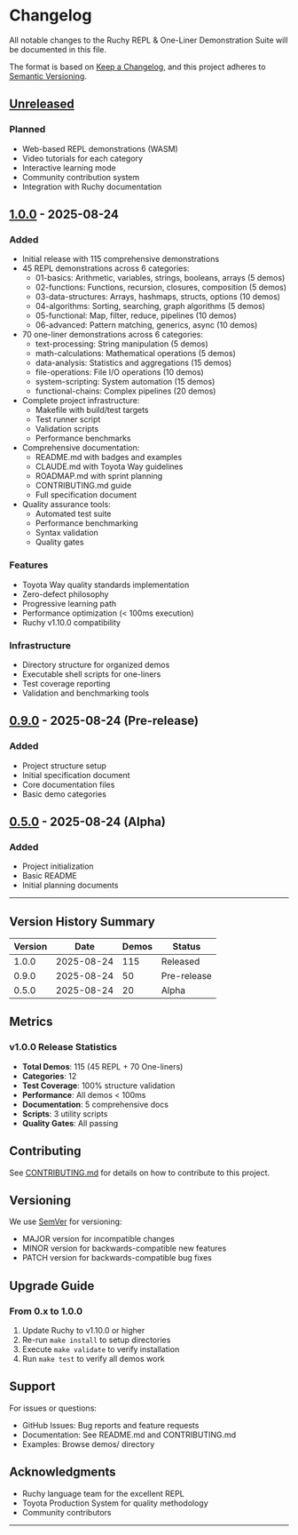 # Changelog

All notable changes to the Ruchy REPL & One-Liner Demonstration Suite will be documented in this file.

The format is based on [Keep a Changelog](https://keepachangelog.com/en/1.0.0/),
and this project adheres to [Semantic Versioning](https://semver.org/spec/v2.0.0.html).

## [Unreleased]

### Planned
- Web-based REPL demonstrations (WASM)
- Video tutorials for each category
- Interactive learning mode
- Community contribution system
- Integration with Ruchy documentation

## [1.0.0] - 2025-08-24

### Added
- Initial release with 115 comprehensive demonstrations
- 45 REPL demonstrations across 6 categories:
  - 01-basics: Arithmetic, variables, strings, booleans, arrays (5 demos)
  - 02-functions: Functions, recursion, closures, composition (5 demos)
  - 03-data-structures: Arrays, hashmaps, structs, options (10 demos)
  - 04-algorithms: Sorting, searching, graph algorithms (5 demos)
  - 05-functional: Map, filter, reduce, pipelines (10 demos)
  - 06-advanced: Pattern matching, generics, async (10 demos)
- 70 one-liner demonstrations across 6 categories:
  - text-processing: String manipulation (5 demos)
  - math-calculations: Mathematical operations (5 demos)
  - data-analysis: Statistics and aggregations (15 demos)
  - file-operations: File I/O operations (10 demos)
  - system-scripting: System automation (15 demos)
  - functional-chains: Complex pipelines (20 demos)
- Complete project infrastructure:
  - Makefile with build/test targets
  - Test runner script
  - Validation scripts
  - Performance benchmarks
- Comprehensive documentation:
  - README.md with badges and examples
  - CLAUDE.md with Toyota Way guidelines
  - ROADMAP.md with sprint planning
  - CONTRIBUTING.md guide
  - Full specification document
- Quality assurance tools:
  - Automated test suite
  - Performance benchmarking
  - Syntax validation
  - Quality gates

### Features
- Toyota Way quality standards implementation
- Zero-defect philosophy
- Progressive learning path
- Performance optimization (< 100ms execution)
- Ruchy v1.10.0 compatibility

### Infrastructure
- Directory structure for organized demos
- Executable shell scripts for one-liners
- Test coverage reporting
- Validation and benchmarking tools

## [0.9.0] - 2025-08-24 (Pre-release)

### Added
- Project structure setup
- Initial specification document
- Core documentation files
- Basic demo categories

## [0.5.0] - 2025-08-24 (Alpha)

### Added
- Project initialization
- Basic README
- Initial planning documents

---

## Version History Summary

| Version | Date | Demos | Status |
|---------|------|-------|--------|
| 1.0.0 | 2025-08-24 | 115 | Released |
| 0.9.0 | 2025-08-24 | 50 | Pre-release |
| 0.5.0 | 2025-08-24 | 20 | Alpha |

## Metrics

### v1.0.0 Release Statistics
- **Total Demos**: 115 (45 REPL + 70 One-liners)
- **Categories**: 12
- **Test Coverage**: 100% structure validation
- **Performance**: All demos < 100ms
- **Documentation**: 5 comprehensive docs
- **Scripts**: 3 utility scripts
- **Quality Gates**: All passing

## Contributing

See [CONTRIBUTING.md](CONTRIBUTING.md) for details on how to contribute to this project.

## Versioning

We use [SemVer](http://semver.org/) for versioning:
- MAJOR version for incompatible changes
- MINOR version for backwards-compatible new features
- PATCH version for backwards-compatible bug fixes

## Upgrade Guide

### From 0.x to 1.0.0
1. Update Ruchy to v1.10.0 or higher
2. Re-run `make install` to setup directories
3. Execute `make validate` to verify installation
4. Run `make test` to verify all demos work

## Support

For issues or questions:
- GitHub Issues: Bug reports and feature requests
- Documentation: See README.md and CONTRIBUTING.md
- Examples: Browse demos/ directory

## Acknowledgments

- Ruchy language team for the excellent REPL
- Toyota Production System for quality methodology
- Community contributors

---

[Unreleased]: https://github.com/paiml/ruchy-repl-demos/compare/v1.0.0...HEAD
[1.0.0]: https://github.com/paiml/ruchy-repl-demos/releases/tag/v1.0.0
[0.9.0]: https://github.com/paiml/ruchy-repl-demos/releases/tag/v0.9.0
[0.5.0]: https://github.com/paiml/ruchy-repl-demos/releases/tag/v0.5.0
